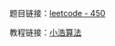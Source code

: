 题目链接：[leetcode - 450](https://leetcode-cn.com/problems/delete-node-in-a-bst/)

教程链接：[小浩算法](https://www.geekxh.com/1.4.%E4%BA%8C%E5%8F%89%E6%A0%91%E7%B3%BB%E5%88%97/405.html)